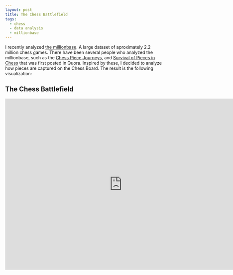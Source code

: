 ```yaml
---
layout: post
title: The Chess Battlefield
tags:
  - chess
  - data analysis
  - millionbase
---
```


I recently analyzed [the millionbase](http://www.top-5000.nl/pgn.htm).
A large dataset of aproximately 2.2 million chess games. There have been several people who analyzed the millionbase,
such as the [Chess Piece Journeys](https://www.reddit.com/r/dataisbeautiful/comments/37yg35/chess_piece_journeys_album_oc/),
and [Survival of Pieces in Chess](https://www.reddit.com/r/dataisbeautiful/comments/2jrwgw/survival_of_pieces_in_chess/) 
that was first posted in Quora. Inspired by these, I decided to analyze how pieces are captured on the Chess Board. The
result is the following visualization:

## The Chess Battlefield
<iframe src="http://pabloem.github.io/chess/full_captures.html" width="750" height="550" frameborder="0" scrolling="no"></iframe>

